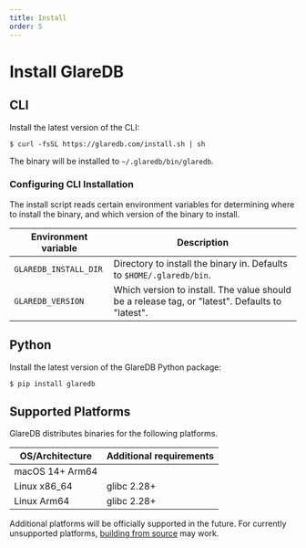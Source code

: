 ```yaml
---
title: Install
order: 5
---
```


# Install GlareDB

## CLI

Install the latest version of the CLI:

```shell
$ curl -fsSL https://glaredb.com/install.sh | sh
```

The binary will be installed to `~/.glaredb/bin/glaredb`.

### Configuring CLI Installation

The install script reads certain environment variables for determining where to
install the binary, and which version of the binary to install.

| Environment variable  | Description                                                                                     |
|-----------------------|-------------------------------------------------------------------------------------------------|
| `GLAREDB_INSTALL_DIR` | Directory to install the binary in. Defaults to `$HOME/.glaredb/bin`.                           |
| `GLAREDB_VERSION`     | Which version to install. The value should be a release tag, or "latest". Defaults to "latest". |

## Python

Install the latest version of the GlareDB Python package:

```shell
$ pip install glaredb
```

## Supported Platforms

GlareDB distributes binaries for the following platforms.

| OS/Architecture | Additional requirements |
|-----------------|-------------------------|
| macOS 14+ Arm64 |                         |
| Linux x86_64    | glibc 2.28+             |
| Linux Arm64     | glibc 2.28+             |

Additional platforms will be officially supported in the future. For currently
unsupported platforms, [building from source](./development/building.md) may
work.

